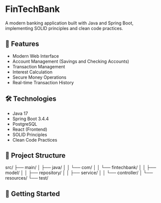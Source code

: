 # FinTechBank

A modern banking application built with Java and Spring Boot, implementing SOLID principles and clean code practices.

## 🚀 Features
- Modern Web Interface
- Account Management (Savings and Checking Accounts)
- Transaction Management
- Interest Calculation
- Secure Money Operations
- Real-time Transaction History

## 🛠️ Technologies
- Java 17
- Spring Boot 3.4.4
- PostgreSQL
- React (Frontend)
- SOLID Principles
- Clean Code Practices

## 📁 Project Structure


src/
├── main/
│ ├── java/
│ │ └── com/
│ │ └── fintechbank/
│ │ ├── model/
│ │ ├── repository/
│ │ ├── service/
│ │ └── controller/
│ └── resources/
└── test/


## 🚀 Getting Started
